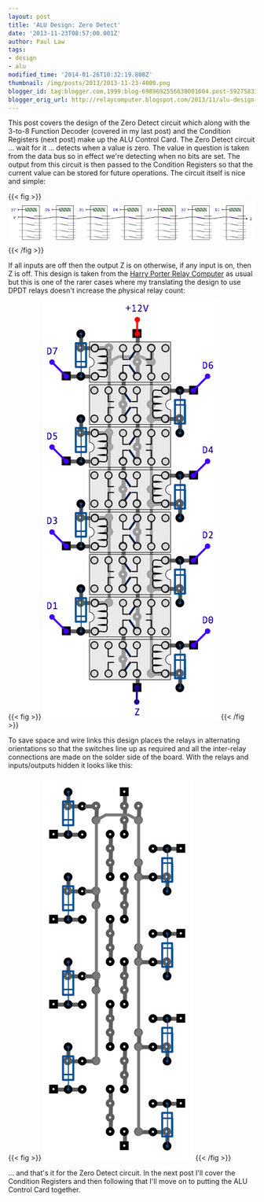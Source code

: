 ```yaml
---
layout: post
title: 'ALU Design: Zero Detect'
date: '2013-11-23T08:57:00.001Z'
author: Paul Law
tags:
- design
- alu
modified_time: '2014-01-26T10:32:19.808Z'
thumbnail: /img/posts/2013/2013-11-23-4000.png
blogger_id: tag:blogger.com,1999:blog-6989692556630001604.post-5927583153539074028
blogger_orig_url: http://relaycomputer.blogspot.com/2013/11/alu-design-zero-detect.html
---
```


This post covers the design of the Zero Detect circuit which along 
with the 3-to-8 Function Decoder (covered in my last post) and the Condition 
Registers (next post) make up the ALU Control Card. The Zero Detect circuit 
... wait for it ... detects when a value is zero. The value in question is 
taken from the data bus so in effect we're detecting when no bits are set. The 
output from this circuit is then passed to the Condition Registers so that the 
current value can be stored for future operations. The circuit itself is nice 
and simple:

{{< fig >}}
![Zero Detect Diagram](/img/posts/2013/2013-11-23-0000.png)
{{< /fig >}}

If all inputs are 
off then the output Z is on otherwise, if any input is on, then Z is off. This 
design is taken from the [Harry Porter Relay Computer](http://web.cecs.pdx.edu/~harry/Relay/index.html) as usual but this is one of the rarer cases where my 
translating the design to use DPDT relays doesn't increase the physical relay 
count:

{{< fig >}}
![](/img/posts/2013/2013-11-23-0001.png)
{{< /fig >}}

To save space and wire links this design places the relays in 
alternating orientations so that the switches line up as required and all the 
inter-relay connections are made on the solder side of the board. With the 
relays and inputs/outputs hidden it looks like this:

{{< fig >}}
![](/img/posts/2013/2013-11-23-0002.png)
{{< /fig >}}

... and that's it for the Zero Detect circuit. In the next post I'll 
cover the Condition Registers and then following that I'll move on to putting 
the ALU Control Card together. 
